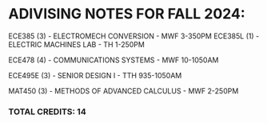 # ADIVISING NOTES FOR FALL 2024:

ECE385 (3) - ELECTROMECH CONVERSION - MWF 3-350PM
ECE385L (1) - ELECTRIC MACHINES LAB - TH 1-250PM

ECE478 (4) - COMMUNICATIONS SYSTEMS - MWF 10-1050AM

ECE495E (3) - SENIOR DESIGN I - TTH 935-1050AM

MAT450 (3) - METHODS OF ADVANCED CALCULUS - MWF 2-250PM

### TOTAL CREDITS: 14